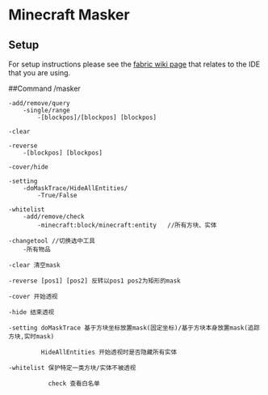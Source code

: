 # Minecraft Masker

## Setup

For setup instructions please see the [fabric wiki page](https://fabricmc.net/wiki/tutorial:setup) that relates to the IDE that you are using.

##Command
/masker

	-add/remove/query
		-single/range
			-[blockpos]/[blockpos] [blockpos]

	-clear

	-reverse
		-[blockpos] [blockpos]

	-cover/hide

	-setting
		-doMaskTrace/HideAllEntities/
			-True/False

	-whitelist
		-add/remove/check
			-minecraft:block/minecraft:entity	//所有方块、实体

	-changetool	//切换选中工具
		-所有物品

    -clear 清空mask
    
    -reverse [pos1] [pos2] 反转以pos1 pos2为矩形的mask
    
    -cover 开始透视
    
    -hide 结束透视
    
    -setting doMaskTrace 基于方块坐标放置mask(固定坐标)/基于方块本身放置mask(追踪方块,实时mask)
    
             HideAllEntities 开始透视时是否隐藏所有实体
             
    -whitelist 保护特定一类方块/实体不被透视
    
               check 查看白名单
              
